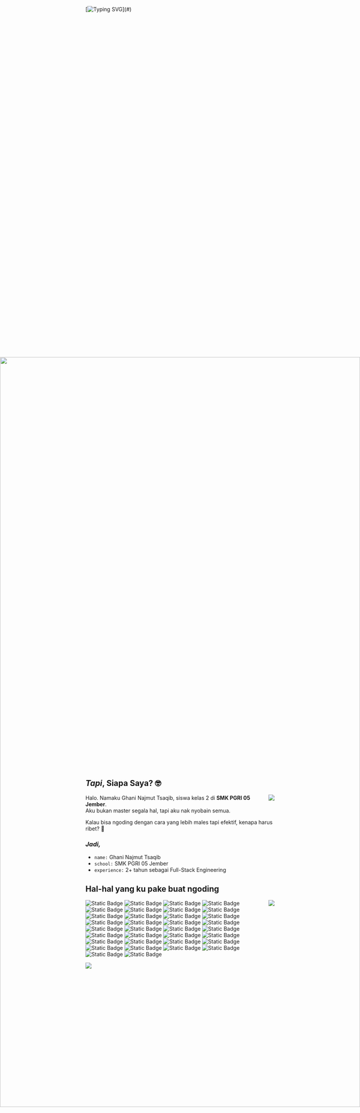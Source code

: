 [![Typing SVG](https://readme-typing-svg.demolab.com?font=Comic+Code&size=36&duration=4000&pause=3000&color=FFFFFF&center=true&vCenter=true&random=true&width=1500&height=100&lines=Kalau+bisa+malas%2C+kenapa+harus+rajin%3F;Aku+percaya+bahwa+kemalasan+adalah+induk+dari+efisiensi!%F0%9F%A4%AD;Ngoding%3F+Bisa.+Niat%3F+Kadang.)](#)

<div style="width:100%;height:50vh;overflow:hidden;">
  <img src="https://media1.tenor.com/m/vbsO-tocoHcAAAAC/%D1%81%D0%BF%D0%B0%D1%82%D1%8C-%D0%BA%D1%80%D0%BE%D0%B2%D0%B0%D1%82%D1%8C.gif" alt="" style="position:absolute;top:50%;left:50%;width:100vw;height:50vh;object-fit:cover;translate: -50% -50%"/>
</div>

## _Tapi_, Siapa Saya? 🤓

<div align="left">
  <img align="right" src="https://github-readme-stats.vercel.app/api?username=RujakRujakan&show_icons=true&hide_border=true&theme=onedark" />

  <p>Halo. Namaku Ghani Najmut Tsaqib, siswa kelas 2 di <strong>SMK PGRI 05 Jember</strong>.<br>Aku bukan master segala hal, tapi aku nak nyobain semua.</p>
  <p>Kalau bisa ngoding dengan cara yang lebih males tapi efektif, kenapa harus ribet? 🤭</p>

  ### _Jadi,_

  - `name:` Ghani Najmut Tsaqib
  - `school:` SMK PGRI 05 Jember
  - `experience:` 2+ tahun sebagai Full-Stack Engineering
</div>

## Hal-hal yang ku pake buat ngoding

<div align="left">
  <img align="right" src="https://github-readme-stats.vercel.app/api/top-langs/?username=RujakRujakan&show_icons=true&hide_border=true&hide_progress=true&theme=onedark" />

  <p>
    <img alt="Static Badge" src="https://img.shields.io/badge/-HTML-%23E34F26?style=flat&logo=html5&logoColor=white">
    <img alt="Static Badge" src="https://img.shields.io/badge/-CSS-%23663399?style=flat&logo=css&logoColor=white">
    <img alt="Static Badge" src="https://img.shields.io/badge/-Javascript-%23F7DF1E?style=flat&logo=javascript&logoColor=white">
    <img alt="Static Badge" src="https://img.shields.io/badge/-Typescript-%233178C6?style=flat&logo=typescript&logoColor=white">
    <img alt="Static Badge" src="https://img.shields.io/badge/-React-%2361DAFB?style=flat&logo=react&logoColor=white">
    <img alt="Static Badge" src="https://img.shields.io/badge/-Vue.js-%234FC08D?style=flat&logo=vuedotjs&logoColor=white">
    <img alt="Static Badge" src="https://img.shields.io/badge/-Node.js-%235FA04E?style=flat&logo=nodedotjs&logoColor=white">
    <img alt="Static Badge" src="https://img.shields.io/badge/-Remix-%23000000?style=flat&logo=remix&logoColor=white">
    <img alt="Static Badge" src="https://img.shields.io/badge/-Next.js-%23000000?style=flat&logo=nextdotjs&logoColor=white">
    <img alt="Static Badge" src="https://img.shields.io/badge/-Nuxt-%2300DC82?style=flat&logo=nuxt&logoColor=white">
    <img alt="Static Badge" src="https://img.shields.io/badge/-PHP-%23777BB4?style=flat&logo=php&logoColor=white">
    <img alt="Static Badge" src="https://img.shields.io/badge/-Laravel-%23FF2D20?style=flat&logo=laravel&logoColor=white">
    <img alt="Static Badge" src="https://img.shields.io/badge/-Vite-%23646CFF?style=flat&logo=vite&logoColor=white">
    <img alt="Static Badge" src="https://img.shields.io/badge/-Webpack-%238DD6F9?style=flat&logo=webpack&logoColor=white">
    <img alt="Static Badge" src="https://img.shields.io/badge/-Git-%23F05032?style=flat&logo=git&logoColor=white">
    <img alt="Static Badge" src="https://img.shields.io/badge/-Dart-%230175C2?style=flat&logo=dart&logoColor=white">
    <img alt="Static Badge" src="https://img.shields.io/badge/-Python-%233776AB?style=flat&logo=python&logoColor=white">
    <img alt="Static Badge" src="https://img.shields.io/badge/-XML-%23005FAD?style=flat&logo=xml&logoColor=white">
    <img alt="Static Badge" src="https://img.shields.io/badge/-Odoo-%23714B67?style=flat&logo=odoo&logoColor=white">
    <img alt="Static Badge" src="https://img.shields.io/badge/-Flutter-%2302569B?style=flat&logo=flutter&logoColor=white">
    <img alt="Static Badge" src="https://img.shields.io/badge/-Flask-%23000000?style=flat&logo=flask&logoColor=white">
    <img alt="Static Badge" src="https://img.shields.io/badge/-Hono-%23E36002?style=flat&logo=hono&logoColor=white">
    <img alt="Static Badge" src="https://img.shields.io/badge/-Sass-%23CC6699?style=flat&logo=sass&logoColor=white">
    <img alt="Static Badge" src="https://img.shields.io/badge/-Less-%231D365D?style=flat&logo=less&logoColor=white">
    <img alt="Static Badge" src="https://img.shields.io/badge/-Express-%23000000?style=flat&logo=express&logoColor=white">
    <img alt="Static Badge" src="https://img.shields.io/badge/-PostgreSQL-%234169E1?style=flat&logo=postgresql&logoColor=white">
    <img alt="Static Badge" src="https://img.shields.io/badge/-Astro-%23BC52EE?style=flat&logo=astro&logoColor=white">
    <img alt="Static Badge" src="https://img.shields.io/badge/-MySQL-%234479A1?style=flat&logo=mysql&logoColor=white">
    <img alt="Static Badge" src="https://img.shields.io/badge/-Tailwind CSS-%2306B6D4?style=flat&logo=tailwindcss&logoColor=white">
    <img alt="Static Badge" src="https://img.shields.io/badge/-Supabase-%233FCF8E?style=flat&logo=supabase&logoColor=white">
    <img alt="Static Badge" src="https://img.shields.io/badge/-Neovim-%2357A143?style=flat&logo=neovim&logoColor=white">
    <img alt="Static Badge" src="https://img.shields.io/badge/-MongoDB-%2347A248?style=flat&logo=mongodb&logoColor=white">
    <img alt="Static Badge" src="https://img.shields.io/badge/-Github-%23181717?style=flat&logo=github&logoColor=white">
    <img alt="Static Badge" src="https://img.shields.io/badge/-Figma-%23F24E1E?style=flat&logo=figma&logoColor=white">
    <!-- <img alt="Static Badge" src="https://img.shields.io/badge/--%23?style=flat&logo=&logoColor=white"> -->
  </p>
</div>

<div>
  <a href="https://discord.com/users/1058949156347060234"><img src="https://lanyard.cnrad.dev/api/1058949156347060234?idleMessage=%E2%80%9CGood%20code%20is%20written%20once%2C%20great%20code%20is%20reused%20forever.%E2%80%9D" /></a>
</div>
